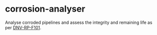 # corrosion-analyser
Analyse corroded pipelines and assess the integrity and remaining life as per [DNV-RP-F101](https://www.dnv.com/oilgas/download/dnv-rp-f101-corroded-pipelines.html).
